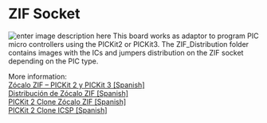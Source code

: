 # ZIF Socket

![enter image description here](https://i2.wp.com/palmacas.com/wp-content/uploads/post25_1.png?w=662&ssl=1)
This board works as adaptor to program PIC micro controllers using the PICKit2 or PICKit3. The ZIF_Distribution folder contains images with the ICs and jumpers distribution on the ZIF socket depending on the PIC type.

More information:\
[Zócalo ZIF – PICKit 2 y PICKit 3 [Spanish]](https://palmacas.com/zocalo-zif-pickit-2-y-pickit-3/)\
[Distribución de Zócalo ZIF [Spanish]](https://palmacas.com/distribucion-zocalo-zif/)\
[PICKit 2 Clone Zócalo ZIF [Spanish]](https://palmacas.com/pickit-2-clone-zocalo-zif/)\
[PICKit 2 Clone ICSP [Spanish]](https://palmacas.com/pickit-2-clone-icsp/)
